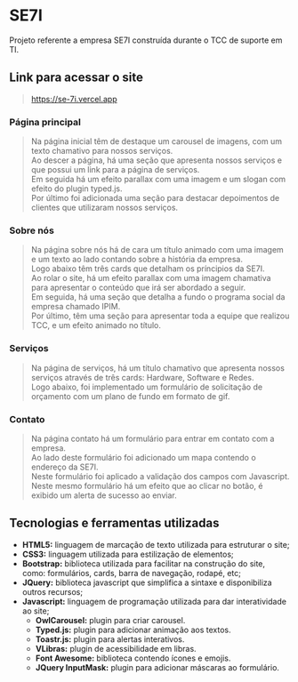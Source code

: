 # SE7I
Projeto referente a empresa SE7I construída durante o TCC de suporte em TI.

## Link para acessar o site
> https://se-7i.vercel.app

### Página principal
>Na página inicial têm de destaque um carousel de imagens, com um texto chamativo para nossos serviços.</br>
Ao descer a página, há uma seção que apresenta nossos serviços e que possui um link para a página de serviços.</br>
Em seguida há um efeito parallax com uma imagem e um slogan com efeito do plugin typed.js.</br>
Por último foi adicionada uma seção para destacar depoimentos de clientes que utilizaram nossos serviços.

### Sobre nós
>Na página sobre nós há de cara um título animado com uma imagem e um texto ao lado contando sobre a história da empresa.</br>
Logo abaixo têm três cards que detalham os príncipios da SE7I.</br>
Ao rolar o site, há um efeito parallax com uma imagem chamativa para apresentar o conteúdo que irá ser abordado a seguir.</br>
Em seguida, há uma seção que detalha a fundo o programa social da empresa chamado IPIM.</br>
Por último, têm uma seção para apresentar toda a equipe que realizou TCC, e um efeito animado no título.

### Serviços
> Na página de serviços, há um título chamativo que apresenta nossos serviços através de três cards: Hardware, Software e Redes.</br>
> Logo abaixo, foi implementado um formulário de solicitação de orçamento com um plano de fundo em formato de gif.

### Contato
> Na página contato há um formulário para entrar em contato com a empresa.</br>
> Ao lado deste formulário foi adicionado um mapa contendo o endereço da SE7I.</br>
> Neste formulário foi aplicado a validação dos campos com Javascript.</br>
> Neste mesmo formulário há um efeito que ao clicar no botão, é exibido um alerta de sucesso ao enviar.

## Tecnologias e ferramentas utilizadas
- <b>HTML5:</b> linguagem de marcação de texto utilizada para estruturar o site;
- <b>CSS3:</b> linguagem utilizada para estilização de elementos;
- <b>Bootstrap:</b> biblioteca utilizada para facilitar na construção do site, como: formulários, cards, barra de navegação, rodapé, etc;
- <b>JQuery:</b> biblioteca javascript que simplifica a sintaxe e disponibiliza outros recursos;
- <b>Javascript:</b> linguagem de programação utilizada para dar interatividade ao site;
  - <b>OwlCarousel:</b> plugin para criar carousel.
  - <b>Typed.js:</b> plugin para adicionar animação aos textos.
  - <b>Toastr.js:</b> plugin para alertas interativos.
  - <b>VLibras:</b> plugin de acessibilidade em libras.
  - <b>Font Awesome:</b> biblioteca contendo ícones e emojis.
  - <b>JQuery InputMask:</b> plugin para adicionar máscaras ao formulário.
